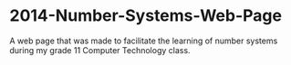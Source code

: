 # 2014-Number-Systems-Web-Page
A web page that was made to facilitate the learning of number systems during my grade 11 Computer Technology class.
